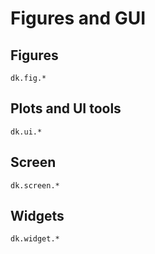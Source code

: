 
# Figures and GUI

## Figures

```
dk.fig.*
```

## Plots and UI tools

```
dk.ui.*
```

## Screen

```
dk.screen.*
```

## Widgets

```
dk.widget.*
```
